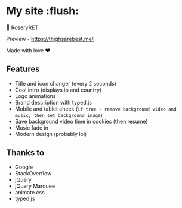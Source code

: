# My site :flush:
🌹 RoseryRET

Preview - https://thighsarebest.me/

Made with love ❤

## Features
* Title and icon changer (every 2 seconds)
* Cool intro (displays ip and country)
* Logo animations
* Brand description with typed.js
* Mobile and tablet check (`if true - remove background video and music, then set background image`)
* Save background video time in cookies (then resume)
* Music fade in
* Modern design (probably lol)

## Thanks to
* Google
* StackOverflow
* jQuery
* jQuery Marquee
* animate.css
* typed.js
